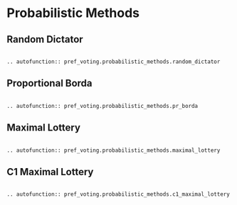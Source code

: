 Probabilistic Methods
=======================================

## Random Dictator

```{eval-rst}

.. autofunction:: pref_voting.probabilistic_methods.random_dictator

```



## Proportional Borda

```{eval-rst}

.. autofunction:: pref_voting.probabilistic_methods.pr_borda

```

## Maximal Lottery 


```{eval-rst}

.. autofunction:: pref_voting.probabilistic_methods.maximal_lottery

```

## C1 Maximal Lottery

```{eval-rst}

.. autofunction:: pref_voting.probabilistic_methods.c1_maximal_lottery

```


